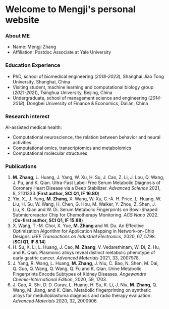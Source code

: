 # Welcome to Mengji's personal website
### About ME
- Name: Mengji Zhang
- Affiliation: Postdoc Associate at Yale University

### Education Experience
- PhD, school of biomedical engineering (*2018-2023*), Shanghai Jiao Tong University, Shanghai, China
- Visiting student, machine learning and computational biology group (*2021-2021*), Tsinghua University, Beijing, China
- Undergraduate, school of management science and engineering (*2014-2018*), Dongbei University of Finance & Economics, Dalian, China

### Research interest
AI-assisted medical health:
- Computational neuroscience, the relation between behavior and neural activities
- Computational omics, transcriptomics and metabolomics
- Computational molecular structures


### Publications
1. **M. Zhang**, L. Huang, J. Yang, W. Xu, H. Su, J. Cao, Z. Li, J. Lou, Q. Wang, J. Pu, and K. Qian. Ultra-Fast Label-Free Serum Metabolic Diagnosis of Coronary Heart Disease via a Deep Stabilizer. *Advanced Science* 2021, 8, 2101333.(**First author, SCI Q1, IF 16.80**)
2. Yin, X., J. Yang, **M. Zhang**, X. Wang, W. Xu, C.-A. H. Price, L. Huang, W. Liu, H. Su, W. Wang, H. Chen, G. Hou, M. Walker, Y. Zhou, Z. Shen, J. Liu, K. Qian and W. Di. Serum Metabolic Fingerprints on Bowl-Shaped Submicroreactor Chip for Chemotherapy Monitoring. *ACS Nano* 2022. (**Co-first author, SCI Q1, IF 15.88**)
3. X. Wang, T.-M. Choi, X. Yue, **M. Zhang** and W. Du. An Effective Optimization Algorithm for Application Mapping in Network-on-Chip Designs. *IEEE Transactions on Industrial Electronics*, 2020, 67, 5798. (**SCI Q1, IF 8.14**)
4. H. Su, X. Li, L. Huang, J. Cao, **M. Zhang**, V. Vedarethinam, W. Di, Z. Hu, and K. Qian. Plasmonic alloys reveal distinct metabolic phenotype of early gastric cancer. *Advanced Materials* 2021, 33, 2007978.
5. J. Yang, R. Wang, L. Huang, **M. Zhang**, J. Niu, C. Bao, N. Shen, M. Dai, Q. Guo, Q. Wang, Q. Wang, Q. Fu and K. Qian. Urine Metabolic Fingerprints Encode Subtypes of Kidney Diseases. *Angewandte Chemie-International Edition*, 2020, 59, 1703.
6. J. Cao, X. Shi, D. D. Gurav, L. Huang, H. Su, K. Li, J. Niu, **M. Zhang**, Q. Wang, M. Jiang, and K. Qian. Metabolic fingerprinting on synthetic alloys for medulloblastoma diagnosis and radio therapy evaluation. *Advanced Materials* 2020, 32, 2000906.
